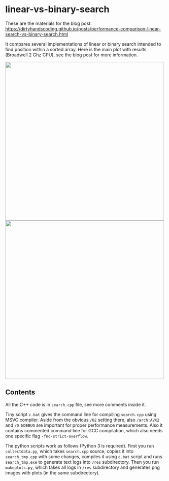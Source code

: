 # linear-vs-binary-search

These are the materials for the blog post:
  https://dirtyhandscoding.github.io/posts/performance-comparison-linear-search-vs-binary-search.html

It compares several implementations of linear or binary search intended to find position within a sorted array.
Here is the main plot with results (Broadwell 2 Ghz CPU), see the blog post for more information.

<img src="https://dirtyhandscoding.github.io/images/2_lin_bin_search/plot_search_65536_thr.png" width="500" height="500">
<img src="https://dirtyhandscoding.github.io/images/2_lin_bin_search/plot_search_65536_lat.png" width="500" height="500">

Contents
--------

All the C++ code is in `search.cpp` file, see more comments inside it.

Tiny script `c.bat` gives the command line for compiling `search.cpp` using MSVC compiler. Aside from the obvious `/O2` setting there, also `/arch:AVX2` and `/D NDEBUG` are important for proper performance measurements.
Also it contains commented command line for GCC compilation, which also needs one specific flag `-fno-strict-overflow`.

The python scripts work as follows (Python 3 is required).
First you run `collectdata.py`, which takes `search.cpp` source, copies it into `search_tmp.cpp` with some changes, compiles it using `c.bat` script and runs `search_tmp.exe` to generate text logs into `/res` subdirectory.
Then you run `makeplots.py`, which takes all logs in `/res` subdirectory and generates png images with plots (in the same subdirectory).
